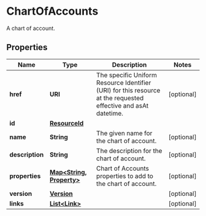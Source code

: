 

# ChartOfAccounts

A chart of account.

## Properties

Name | Type | Description | Notes
------------ | ------------- | ------------- | -------------
**href** | **URI** | The specific Uniform Resource Identifier (URI) for this resource at the requested effective and asAt datetime. |  [optional]
**id** | [**ResourceId**](ResourceId.md) |  | 
**name** | **String** | The given name for the chart of account. |  [optional]
**description** | **String** | The description for the chart of account. |  [optional]
**properties** | [**Map&lt;String, Property&gt;**](Property.md) | Chart of Accounts properties to add to the chart of account. |  [optional]
**version** | [**Version**](Version.md) |  |  [optional]
**links** | [**List&lt;Link&gt;**](Link.md) |  |  [optional]



